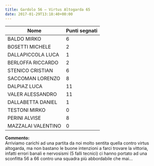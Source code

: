 ```yaml
---
title: Gardolo 56 – Virtus Altogarda 65
date: 2017-01-29T13:18:40+00:00
---
```

| **Nome** | **Punti segnati** |
| -------- | ----------------- |
| BALDO MIRKO | 6 |
| BOSETTI MICHELE | 2 |
| DALLAPICCOLA LUCA | 1 |
| BERLOFFA RICCARDO | 2 |
| STENICO CRISTIAN | 6 |
| SACCOMAN LORENZO | 8 |
| DALPIAZ LUCA | 11 |
| VALER ALESSANDRO | 11 |
| DALLABETTA DANIEL | 1 |
| TESTONI MIRKO | 0 |
| PERINI ALVISE | 8 |
| MAZZALAI VALENTINO | 0 |

**Commento:**  
Arriviamo carichi ad una partita da noi molto sentita quella contro virtus altogarda, ma non bastano le buone intenzioni a farci trovare la vittoria, infatti errori banali e nervosismi (5 falli tecnici) ci hanno portato ad una sconfitta 56 a 66 contro una squadra più abbordabile che mai…